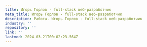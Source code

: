 ```yaml
---
title: Игорь Горлов - full-stack веб-разработчик
meta_title: Игорь Горлов - full-stack веб-разработчик
description: Работы. Игорь Горлов - full-stack веб-разработчик
industry: ''
repository: ''
link: ''
lastmod: 2024-03-21T00:02:23.564Z
---
```

